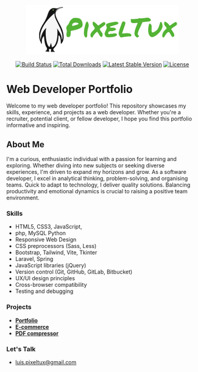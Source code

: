 <p align="center"><a href="https://pixeltux.site" target="_blank"><img src="https://github.com/PixelTux/portfolio-larv/blob/main/public/img/full_logo_w.svg" width="400" alt="PixelTux Logo"></a></p>

<p align="center">
<a href="https://github.com/laravel/framework/actions"><img src="https://github.com/laravel/framework/workflows/tests/badge.svg" alt="Build Status"></a>
<a href="https://packagist.org/packages/laravel/framework"><img src="https://img.shields.io/packagist/dt/laravel/framework" alt="Total Downloads"></a>
<a href="https://packagist.org/packages/laravel/framework"><img src="https://img.shields.io/packagist/v/laravel/framework" alt="Latest Stable Version"></a>
<a href="https://packagist.org/packages/laravel/framework"><img src="https://img.shields.io/packagist/l/laravel/framework" alt="License"></a>
</p>

# Web Developer Portfolio

Welcome to my web developer portfolio! This repository showcases my skills, experience, and projects as a web developer. Whether you're a recruiter, potential client, or fellow developer, I hope you find this portfolio informative and inspiring.


## About Me

I'm a curious, enthusiastic individual with a passion for learning and exploring. Whether diving into new subjects or seeking diverse experiences, I'm driven to expand my horizons and grow. As a software developer, I excel in analytical thinking, problem-solving, and organising teams. Quick to adapt to technology, I deliver quality solutions. Balancing productivity and emotional dynamics is crucial to raising a positive team environment.

### Skills

- HTML5, CSS3, JavaScript, 
- php, MySQL Python
- Responsive Web Design
- CSS preprocessors (Sass, Less)
- Bootstrap, Tailwind, Vite, Tkinter
- Laravel, Spring
- JavaScript libraries (jQuery)
- Version control (Git, GitHub, GitLab, Bitbucket)
- UX/UI design principles
- Cross-browser compatibility
- Testing and debugging

### Projects
- **[Portfolio](https://github.com/PixelTux/portfolio-larv)**
- **[E-commerce](https://github.com/laura960/not-eat-yet)**
- **[PDF compressor](https://github.com/PixelTux/reducedPDF-python)**

### Let's Talk
- luis.pixeltux@gmail.com
